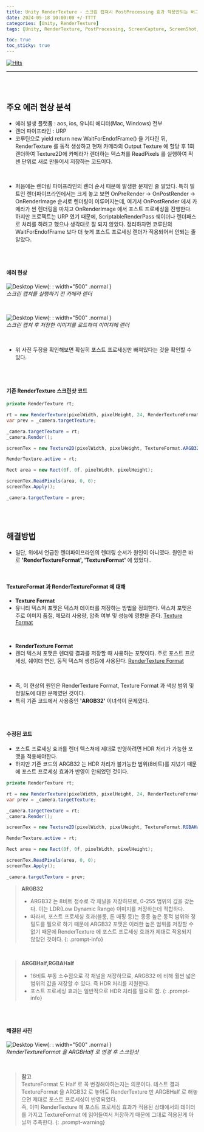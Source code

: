 ```yaml
---
title: Unity RenderTexture - 스크린 캡쳐시 PostProcessing 효과 적용안되는 버그 수정
date: 2024-05-18 10:00:00 +/-TTTT
categories: [Unity, RenderTexture]
tags: [Unity, RenderTexture, PostProcessing, ScreenCapture, ScreenShot, RenderTextureFormat, TextureFormat, ARGB32, RGBAHalf, ARGBHalf]     # TAG names should always be lowercase

toc: true
toc_sticky: true
---
```

[![Hits](https://hits.sh/epheria.github.io.svg?view=today-total&label=visitors)](https://hits.sh/epheria.github.io/)

---

<br>
<br>

## 주요 에러 현상 분석

- 에러 발생 플랫폼 : aos, ios, 유니티 에디터(Mac, Windows) 전부
- 렌더 파이프라인 : URP
- 코루틴으로 yield return new WaitForEndofFrame() 을 기다린 뒤, RenderTexture 를 동적 생성하고 현재 카메라의 Output Texture 에 할당 후 1회 렌더하여 Texture2D에 카메라가 렌더하는 텍스처를 ReadPixels 를 실행하여 픽센 단위로 새로 만들어서 저장하는 코드이다.

<br>

- 처음에는 렌더링 파이프라인의 렌더 순서 때문에 발생한 문제인 줄 알았다. 특히 빌트인 렌더파이프라인에서는 크게 놓고 보면 OnPreRender -> OnPostRender -> OnRenderImage 순서로 렌더링이 이루어지는데, 여기서 OnPostRender 에서 카메라가 씬 렌더링을 마치고 OnRenderImage 에서 포스트 프로세싱을 진행한다. 하지만 프로젝트는 URP 였기 때문에, ScriptableRenderPass 쉐이더나 렌더패스로 처리를 하려고 했으나 생각대로 잘 되지 않았다. 정리하자면 코루틴의 WaitForEndofFrame 보다 더 늦게 포스트 프로세싱 렌더가 적용되어서 안되는 줄 알았다.

<br>
<br>

#### 에러 현상

![Desktop View](/assets/img/post/unity/rendertex01.png){: : width="500" .normal }     
_스크린 캡쳐를 실행하기 전 카메라 렌더_

<br>

![Desktop View](/assets/img/post/unity/rendertex02.png){: : width="500" .normal }     
_스크린 캡쳐 후 저장한 이미지를 로드하여 이미지에 렌더_

<br>

- 위 사진 두장을 확인해보면 확실히 포스트 프로세싱만 빠져있다는 것을 확인할 수 있다.

<br>
<br>

#### 기존 RenderTexture 스크린샷 코드

```csharp
private RenderTexture rt;

rt = new RenderTexture(pixelWidth, pixelHeight, 24, RenderTextureFormat.ARGB32);
var prev = _camera.targetTexture;

_camera.targetTexture = rt;
_camera.Render();

screenTex = new Texture2D(pixelWidth, pixelHeight, TextureFormat.ARGB32, false);

RenderTexture.active = rt;

Rect area = new Rect(0f, 0f, pixelWidth, pixelHeight);

screenTex.ReadPixels(area, 0, 0);
screenTex.Apply();

_camera.targetTexture = prev;
```

<br>
<br>

## 해결방법

- 일단, 위에서 언급한 렌더파이프라인의 렌더링 순서가 원인이 아니였다. 원인은 바로 **'RenderTextureFormat', 'TextureFormat'** 에 있었다..

<br>

#### TextureFormat 과 RenderTextureFormat 에 대해

- **Texture Format**
- 유니티 텍스처 포맷은 텍스처 데이터를 저장하는 방법을 정의한다. 텍스처 포맷은 주로 이미지 품질, 메모리 사용량, 압축 여부 및 성능에 영향을 준다. [Texture Format](https://docs.unity3d.com/ScriptReference/TextureFormat.html)

<br>

- **RenderTexture Format**
- 렌더 텍스처 포맷은 렌더링 결과를 저장할 때 사용하는 포맷이다. 주로 포스트 프로세싱, 쉐이더 연산, 동적 텍스쳐 생성등에 사용된다. [RenderTexture Format](https://docs.unity3d.com/ScriptReference/RenderTextureFormat.html)

<br>

- 즉, 이 현상의 원인은 RenderTexture Format, Texture Format 과 색상 범위 및 정밀도에 대한 문제였던 것이다.
- 특히 기존 코드에서 사용중인 **'ARGB32'** 이녀석이 문제였다.

<br>
<br>

#### 수정된 코드

- 포스트 프로세싱 효과를 렌더 텍스쳐에 제대로 반영하려면 HDR 처리가 가능한 포맷을 적용해야한다.
- 하지만 기존 코드의 ARGB32 는 HDR 처리가 불가능한 범위(8비트)를 지녔기 때문에 포스트 프로세싱 효과가 반영이 안되었던 것이다.

```csharp
private RenderTexture rt;

rt = new RenderTexture(pixelWidth, pixelHeight, 24, RenderTextureFormat.ARGBHalf);
var prev = _camera.targetTexture;

_camera.targetTexture = rt;
_camera.Render();

screenTex = new Texture2D(pixelWidth, pixelHeight, TextureFormat.RGBAHalf, false);

RenderTexture.active = rt;

Rect area = new Rect(0f, 0f, pixelWidth, pixelHeight);

screenTex.ReadPixels(area, 0, 0);
screenTex.Apply();

_camera.targetTexture = prev;
```

> **ARGB32**      
>      
> - ARGB32 는 8비트 정수로 각 채널을 저장하므로, 0-255 범위의 값을 갖는다. 이는 LDR(Low Dynamic Range) 이미지를 저장하는데 적합하다.     
> - 따라서, 포스트 프로세싱 효과(블룸, 톤 매핑 등)는 종종 높은 동적 범위와 정밀도를 필요로 하기 때문에 ARGB32 포맷은 이러한 높은 범위를 저장할 수 없기 때문에 RenderTexture 에 포스트 프로세싱 효과가 제대로 적용되지 않았던 것이다.
{: .prompt-info}

<br>

> **ARGBHalf,RGBAHalf**      
>     
> - 16비트 부동 소수점으로 각 채널을 저장하므로, ARGB32 에 비해 훨씬 넓은 범위의 값을 저장할 수 있다. 즉 HDR 처리를 지원한다.     
> - 포스트 프로세싱 효과는 일반적으로 HDR 처리를 필요로 함.
{: .prompt-info}

<br>
<br>

#### 해결된 사진

![Desktop View](/assets/img/post/unity/rendertex03.png){: : width="500" .normal }     
_RenderTextureFormat 을 ARGBHalf 로 변경 후 스크린샷_

<br>

> **참고**      
> TextureFormat 도 Half 로 꼭 변경해야하는지는 의문이다. 테스트 결과 TextureFormat 을 ARGB32 로 놓아도 RenderTexture 만 ARGBHalf 로 해놓으면 제대로 포스트 프로세싱이 반영되었다.     
> 즉, 이미 RenderTexture 에 포스트 프로세싱 효과가 적용된 상태에서의 데이터를 가지고 TextureFormat 에 읽어들여서 저장하기 때문에 그대로 적용된게 아닐까 추측한다.
{: .prompt-warning}
